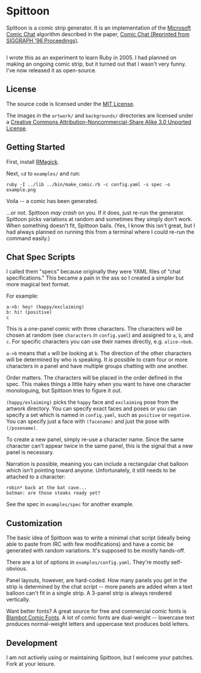 Spittoon
========

Spittoon is a comic strip generator. It is an implementation of the [Microsoft Comic Chat](http://en.wikipedia.org/wiki/Microsoft_Comic_Chat) algorithm described in the paper, [Comic Chat (Reprinted from SIGGRAPH '96 Proceedings)](http://kurlander.net/DJ/Pubs/SIGGRAPH96.pdf).

<img src="http://i.imgur.com/ZxeUH.png" alt="" title="Hosted by imgur.com" />

I wrote this as an experiment to learn Ruby in 2005. I had planned on making an ongoing comic strip, but it turned out that I wasn't very funny. I've now released it as open-source.

License
-------

The source code is licensed under the [MIT License](http://www.opensource.org/licenses/mit-license.php).

The images in the `artwork/` and `backgrounds/` directories are licensed under a [Creative Commons Attribution-Noncommercial-Share Alike 3.0 Unported License](http://creativecommons.org/licenses/by-nc-sa/3.0/).

Getting Started
---------------

First, install [RMagick](http://rmagick.rubyforge.org/).

Next, `cd` to `examples/` and run:

    ruby -I ../lib ../bin/make_comic.rb -c config.yaml -s spec -o example.png

Voila -- a comic has been generated.

...or not. Spittoon *may crash* on you. If it does, just re-run the generator. Spittoon picks variations at random and sometimes they simply don't work. When something doesn't fit, Spittoon bails. (Yes, I know this isn't great, but I had always planned on running this from a terminal where I could re-run the command easily.)

Chat Spec Scripts
-----------------

I called them "specs" because originally they were YAML files of "chat specifications." This became a pain in the ass so I created a simpler but more magical text format.

For example:

    a->b: hey! (happy/exclaiming)
    b: hi! (positive)
    c

This is a one-panel comic with three characters. The characters will be chosen at random (see `characters` in `config.yaml`) and assigned to `a`, `b`, and `c`. For specific characters you can use their names directly, e.g. `alice->bob`.

`a->b` means that `a` will be looking at `b`. The direction of the other characters will be determined by who is speaking. It *is* possible to cram four or more characters in a panel and have multiple groups chatting with one another.

Order matters. The characters will be placed in the order defined in the spec. This makes things a little hairy when you want to have one character monologuing, but Spittoon tries to figure it out.

`(happy/exlaiming)` picks the `happy` face and `exclaiming` pose from the artwork directory. You can specify exact faces and poses or you can specify a set which is named in `config.yaml`, such as `positive` or `negative`. You can specify just a face with `(facename)` and just the pose with `(/posename)`.

To create a new panel, simply re-use a character name. Since the same character can't appear twice in the same panel, this is the signal that a new panel is necessary.

Narration is possible, meaning you can include a rectangular chat balloon which isn't pointing toward anyone. Unfortunately, it still needs to be attached to a character:

    robin* back at the bat cave...
    batman: are those steaks ready yet?

See the spec in `examples/spec` for another example.

Customization
-------------

The basic idea of Spittoon was to write a minimal chat script (ideally being able to paste from IRC with few modifications) and have a comic be generated with random variations. It's supposed to be mostly hands-off.

There are a lot of options in `examples/config.yaml`. They're mostly self-obvious.

Panel layouts, however, are hard-coded. How many panels you get in the strip is determined by the chat script -- more panels are added when a text balloon can't fit in a single strip. A 3-panel strip is always rendered vertically.

Want better fonts? A great source for free and commercial comic fonts is [Blambot Comic Fonts](http://www.blambot.com/fonts_dialogue.shtml). A lot of comic fonts are dual-weight -- lowercase text produces normal-weight letters and uppercase text produces bold letters.

Development
-----------

I am not actively using or maintaining Spittoon, but I welcome your patches. Fork at your leisure.
